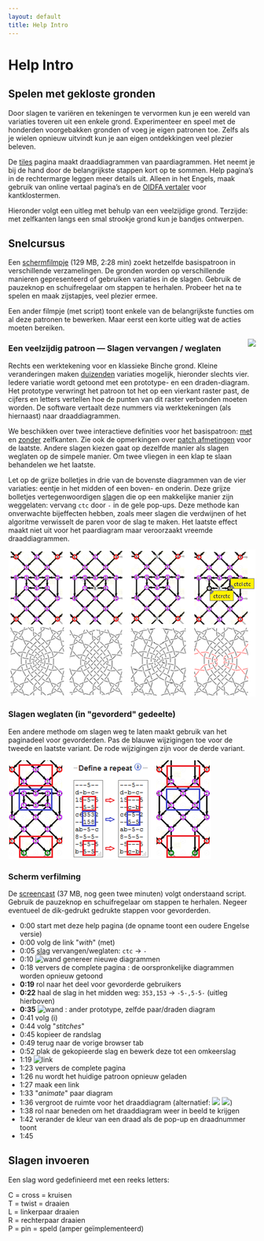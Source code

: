 ```yaml
---
layout: default
title: Help Intro
---
```


Help Intro
==========

Spelen met gekloste gronden
---------------------------


Door slagen te variëren en tekeningen te vervormen kun je een wereld van variaties toveren uit een enkele grond. Experimenteer en speel met de honderden voorgebakken gronden of voeg je eigen patronen toe. Zelfs als je wielen opnieuw uitvindt kun je aan eigen ontdekkingen veel plezier beleven. 

De [tiles](../tiles.html) pagina maakt draaddiagrammen van paardiagrammen. Het neemt je bij de hand door de belangrijkste stappen kort op te sommen. 
Help pagina’s in de rechtermarge leggen meer details uit. Alleen in het Engels, maak gebruik van online vertaal pagina’s en de [OIDFA vertaler] voor kantklostermen.

Hieronder volgt een uitleg met behulp van een veelzijdige grond. Terzijde: met zelfkanten langs een smal strookje grond kun je bandjes ontwerpen.

[OIDFA vertaler]: https://www.oidfa.com/translate.html.en


<a name="BK-31"/>

Snelcursus 
----------
Een [schermfilmpje](https://github.com/d-bl/GroundForge/releases/download/2019-Q2/catalogues.mp4) (129 MB, 2:28 min)
zoekt hetzelfde basispatroon in verschillende verzamelingen. 
De gronden worden op verschillende manieren gepresenteerd of gebruiken variaties in de slagen.
Gebruik de pauzeknop en schuifregelaar om stappen te herhalen.
Probeer het na te spelen en maak zijstapjes, veel plezier ermee.

Een ander filmpje (met script) toont enkele van de belangrijkste functies
om al deze patronen te bewerken.
Maar eerst een korte uitleg wat de acties moeten bereiken.

<img src="/GroundForge/help/images/kompakt-31-challenge.png" style="float:right"/>

### Een veelzijdig patroon &mdash; Slagen vervangen / weglaten

Rechts een werktekening voor en klassieke Binche grond.
Kleine veranderingen maken [duizenden](index#nrs) variaties mogelijk, hieronder slechts vier.
Iedere variatie wordt getoond met een prototype- en een draden-diagram.
Het prototype verwringt het patroon tot het op een vierkant raster past,
de cijfers en letters vertellen hoe de punten van dit raster verbonden moeten worden.
De software vertaalt deze nummers via werktekeningen 
(als hiernaast) naar draaddiagrammen.

We beschikken over twee interactieve definities voor het basispatroon:
[met] en [zonder] zelfkanten. Zie ook de opmerkingen over [patch afmetingen] voor de laatste.
Andere slagen kiezen gaat op dezelfde manier als slagen weglaten op de simpele manier.
Om twee vliegen in een klap te slaan behandelen we het laatste.

Let op de grijze bolletjes in drie van de bovenste diagrammen van de vier variaties: eentje in het midden of een boven- en onderin.
Deze grijze bolletjes vertegenwoordigen [slag]en die op een makkelijke manier zijn weggelaten: vervang `ctc` door `-` in de gele pop-ups. Deze methode kan onverwachte bijeffecten hebben, zoals meer slagen die verdwijnen of het algoritme verwisselt de paren voor de slag te maken. Het laatste effect maakt niet uit voor het paardiagram maar veroorzaakt vreemde draaddiagrammen.

![](images/kompakt-31.png)

[slag]: #ctc
[zonder]: https://d-bl.github.io/GroundForge/tiles?patchWidth=19&patchHeight=22&d1=ctct&e2=ct&c2=ct&a2=lct&f3=ctct&d3=ctc&b3=ctct&a3=ct&e4=ctc&c4=ctc&f5=ctc&e5=ctc&d5=ctc&c5=ctc&b5=ctc&a5=ct&e6=ctc&d6=ctc&c6=ctc&f7=ctc&d7=ctc&b7=ctc&a7=rct&e8=ctc&c8=ctc&a8=ct&f9=lctct&d9=ctc&b9=rctct&e10=lct&c10=rct&a10=ct&tile=---5--,d-b-c-,15-5-5,--5-5-,c63532,--158-,ab-5-c,8-5-5-,-5-5-5,b-5-5-&footsideStitch=ctctt&tileStitch=ctc&headsideStitch=ctctt&shiftColsSW=0&shiftRowsSW=10&shiftColsSE=6&shiftRowsSE=5
[met]: https://d-bl.github.io/GroundForge/tiles?patchWidth=7&patchHeight=21&m1=ctcttr&g1=ctct&a1=ctcttl&l2=ctc&k2=ctc&h2=ct&f2=ct&d2=ct&c2=ctc&b2=ctc&l3=ctcrr&k3=ctc&i3=ctct&g3=ctc&e3=ctct&d3=ct&c3=ctc&b3=ctcll&m4=ctcttr&l4=ctc&k4=ctc&h4=ctc&f4=ctc&c4=ctc&b4=ctc&a4=ctcttl&i5=ctc&h5=ctc&g5=ctc&f5=ctc&e5=ctc&d5=ct&h6=ctc&g6=ctc&f6=ctc&m7=ctcttr&l7=ctcrr&k7=ctc&i7=ctcr&g7=ctc&e7=ctcl&d7=ct&c7=ctc&b7=ctcll&a7=ctcttl&l8=ctc&k8=ctc&h8=ctcr&f8=ctcl&d8=ct&c8=ctc&b8=ctc&i9=ctct&g9=ctct&e9=ctct&l10=ctcrr&k10=ctc&h10=ct&f10=ct&d10=ct&c10=ctc&b10=ctcll&footside=b--,xcd,-11,b88,xxx,---,aaa,x78,x--,-aa&tile=---5--,d-b-c-,15-5-5,--5-5-,c63532,--158-,ab-5-c,8-5-5-,-5-5-5,b-5-5-&headside=--C,ABX,88-,11C,XXX,---,DDD,14X,--X,DD-&footsideStitch=ctct&tileStitch=ctc&headsideStitch=ctct&shiftColsSW=0&shiftRowsSW=10&shiftColsSE=6&shiftRowsSE=5
[DKV pattern]: http://www.deutscher-kloeppelverband.de/index.php/component/jshopping/product/view/4/47?Itemid=242
[patch afmetingen]: Tiles#patch-size

### Slagen weglaten (in "gevorderd" gedeelte)

Een andere methode om slagen weg te laten maakt gebruik van het paginadeel voor gevorderden.
Pas de blauwe wijzigingen toe voor de tweede en laatste variant.
De rode wijzigingen zijn voor de derde variant.

![](images/drop-stitches.png)


### Scherm verfilming

De [screencast](https://github.com/d-bl/GroundForge/releases/download/2019-Q2/BK-31.mp4) (37 MB, nog geen twee minuten) volgt onderstaand script.
Gebruik de pauzeknop en schuifregelaar om stappen te herhalen.
Negeer eventueel de dik-gedrukt gedrukte stappen voor gevorderden.

* 0:00 start met deze help pagina (de opname toont een oudere Engelse versie)
* 0:00 volg de link "_with_" (met)
* 0:05 [slag] vervangen/weglaten: `ctc` -> `-`
* 0:10 ![wand](../images/wand.png) genereer nieuwe diagrammen
* 0:18 ververs de complete pagina : de oorspronkelijke  diagrammen worden opnieuw getoond
* **0:19** rol naar het deel voor gevorderde gebruikers
* **0:22** haal de slag in het midden weg: `353,153` -> `-5-,5-5-` (uitleg hierboven)
* **0:35** ![wand](../images/wand.png) : ander prototype, zelfde paar/draden diagram
* 0:41 volg (i)
* 0:44 volg "_stitches_"
* 0:45 kopieer de randslag
* 0:49 terug naar de vorige browser tab
* 0:52 plak de gekopieerde slag en bewerk deze tot een omkeerslag
* 1:19 ![link](../images/link.png)
* 1:23 ververs de complete pagina
* 1:26 nu wordt het huidige patroon opnieuw geladen
* 1:27 maak een link
* 1:33 "_animate_" paar diagram
* 1:36 vergroot de ruimte voor het draaddiagram (alternatief: ![](../images/size-inc.jpg) ![](../images/size-dec.jpg))
* 1:38 rol naar beneden om het draaddiagram weer in beeld te krijgen
* 1:42 verander de kleur van een draad als de pop-up en draadnummer toont
* 1:45

<a name="ctc"/>

Slagen invoeren
---------------

Een slag word gedefinieerd met een reeks letters:

C = cross = kruisen<br>
T = twist = draaien<br>
L = linkerpaar draaien<br>
R = rechterpaar draaien<br>
P = pin = speld (amper geïmplementeerd)<br>

